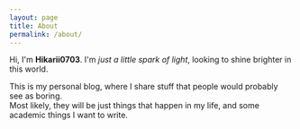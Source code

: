 ```yaml
---
layout: page
title: About
permalink: /about/
---
```


Hi, I'm **Hikarii0703**. I'm *just a little spark of light*, looking to shine brighter in this world.

This is my personal blog, where I share stuff that people would probably see as boring.<br/>
Most likely, they will be just things that happen in my life, and some academic things I want to write.
